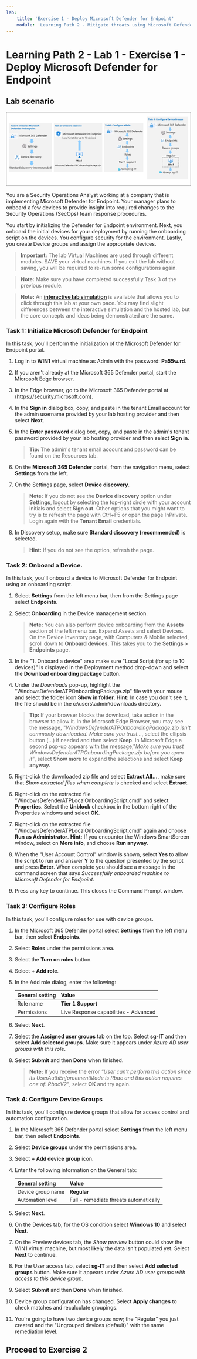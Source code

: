 ```yaml
---
lab:
    title: 'Exercise 1 - Deploy Microsoft Defender for Endpoint'
    module: 'Learning Path 2 - Mitigate threats using Microsoft Defender for Endpoint'
---
```


# Learning Path 2 - Lab 1 - Exercise 1 - Deploy Microsoft Defender for Endpoint

## Lab scenario

![Lab overview.](../Media/SC-200-Lab_Diagrams_Mod2_L1_Ex1.png)

You are a Security Operations Analyst working at a company that is implementing Microsoft Defender for Endpoint. Your manager plans to onboard a few devices to provide insight into required changes to the Security Operations (SecOps) team response procedures.

You start by initializing the Defender for Endpoint environment. Next, you onboard the initial devices for your deployment by running the onboarding script on the devices. You configure security for the environment. Lastly, you create Device groups and assign the appropriate devices.

>**Important:**  The lab Virtual Machines are used through different modules. SAVE your virtual machines. If you exit the lab without saving, you will be required to re-run some configurations again.

>**Note:** Make sure you have completed successfully Task 3 of the previous module.

>**Note:** An **[interactive lab simulation](https://mslabs.cloudguides.com/guides/SC-200%20Lab%20Simulation%20-%20Deploy%20Microsoft%20Defender%20for%20Endpoint)** is available that allows you to click through this lab at your own pace. You may find slight differences between the interactive simulation and the hosted lab, but the core concepts and ideas being demonstrated are the same. 


### Task 1: Initialize Microsoft Defender for Endpoint

In this task, you'll perform the initialization of the Microsoft Defender for Endpoint portal.

1. Log in to **WIN1** virtual machine as Admin with the password: **Pa55w.rd**.  

1. If you aren't already at the Microsoft 365 Defender portal, start the Microsoft Edge browser.

1. In the Edge browser, go to the Microsoft 365 Defender portal at (https://security.microsoft.com).

1. In the **Sign in** dialog box, copy, and paste in the tenant Email account for the admin username provided by your lab hosting provider and then select **Next**.

1. In the **Enter password** dialog box, copy, and paste in the admin's tenant password provided by your lab hosting provider and then select **Sign in**.

    >**Tip:** The admin's tenant email account and password can be found on the Resources tab.

1. On the **Microsoft 365 Defender** portal, from the navigation menu, select **Settings** from the left.

1. On the Settings page, select **Device discovery**. 

    >**Note:** If you do not see the **Device discovery** option under **Settings**, logout by selecting the top-right circle with your account initials and select **Sign out**. Other options that you might want to try is to refresh the page with Ctrl+F5 or open the page InPrivate. Login again with the **Tenant Email** credentials.

1. In Discovery setup, make sure **Standard discovery (recommended)** is selected. 

    >**Hint:** If you do not see the option, refresh the page.


### Task 2: Onboard a Device.

In this task, you'll onboard a device to Microsoft Defender for Endpoint using an onboarding script.

1. Select **Settings** from the left menu bar, then from the Settings page select **Endpoints**.

1. Select **Onboarding** in the Device management section.

    >**Note:** You can also perform device onboarding from the **Assets** section of the left menu bar. Expand Assets and select Devices. On the Device Inventory page, with Computers & Mobile selected, scroll down to **Onboard devices.** This takes you to the **Settings > Endpoints** page.

1. In the "1. Onboard a device" area make sure "Local Script (for up to 10 devices)" is displayed in the Deployment method drop-down and select the **Download onboarding package** button.

1. Under the *Downloads* pop-up, highlight the "WindowsDefenderATPOnboardingPackage.zip" file with your mouse and select the folder icon **Show in folder**. **Hint:** In case you don't see it, the file should be in the c:\users\admin\downloads directory.

    >**Tip:**
    > If your browser blocks the download, take action in the browser to allow it. In the Microsoft Edge Browser, you may see the message, "*WindowsDefenderATPOnboardingPackage.zip isn't commonly downloaded. Make sure you trust...*, select the ellipsis button (...) if needed and then select **Keep**. In Microsoft Edge a second pop-up appears with the message,"*Make sure you trust WindowsDefenderATPOnboardingPackage.zip before you open it*", select **Show more** to expand the selections and select **Keep anyway**.


1. Right-click the downloaded zip file and select **Extract All...**, make sure that *Show extracted files when complete* is checked and select **Extract**.

1. Right-click on the extracted file "WindowsDefenderATPLocalOnboardingScript.cmd" and select **Properties**. Select the **Unblock** checkbox in the bottom right of the Properties windows and select **OK**.

1. Right-click on the extracted file "WindowsDefenderATPLocalOnboardingScript.cmd" again and choose **Run as Administrator**.  **Hint:** If you encounter the Windows SmartScreen window, select on **More info**, and choose **Run anyway**. 
    
1. When the "User Account Control" window is shown, select **Yes** to allow the script to run and answer **Y** to the question presented by the script and press **Enter**. When complete you should see a message in the command screen that says *Successfully onboarded machine to Microsoft Defender for Endpoint*.

1. Press any key to continue. This closes the Command Prompt window.


### Task 3: Configure Roles

In this task, you'll configure roles for use with device groups.

1. In the Microsoft 365 Defender portal select **Settings** from the left menu bar, then select **Endpoints**. 

1. Select **Roles** under the permissions area.

1. Select the **Turn on roles** button.

1. Select **+ Add role**.

1. In the Add role dialog, enter the following:

    |General setting|Value|
    |---|---|
    |Role name|**Tier 1 Support**|
    |Permissions|Live Response capabilities - Advanced|

1. Select **Next**.

1. Select the **Assigned user groups** tab on the top. Select **sg-IT** and then select **Add selected groups**. Make sure it appears under *Azure AD user groups with this role*.

1. Select **Submit** and then **Done** when finished.

    >**Note:** If you receive the error *"User can't perform this action since its UserAuthEnforcementMode is Rbac and this action requires one of: RbacV2"*, select **OK** and try again.

### Task 4: Configure Device Groups

In this task, you'll configure device groups that allow for access control and automation configuration.

1. In the Microsoft 365 Defender portal select **Settings** from the left menu bar, then select **Endpoints**. 

1. Select **Device groups** under the permissions area.

1. Select **+ Add device group** icon.

1. Enter the following information on the General tab:

    |General setting|Value|
    |---|---|
    |Device group name|**Regular**|
    |Automation level|Full - remediate threats automatically|

1. Select **Next**.

1. On the Devices tab, for the OS condition select **Windows 10** and select **Next**.

1. On the Preview devices tab, the *Show preview* button could show the WIN1 virtual machine, but most likely the data isn't populated yet. Select **Next** to continue.

1. For the User access tab, select **sg-IT** and then select **Add selected groups** button. Make sure it appears under *Azure AD user groups with access to this device group*.

1. Select **Submit** and then **Done** when finished.

1. Device group configuration has changed. Select **Apply changes** to check matches and recalculate groupings.

1. You're going to have two device groups now; the "Regular" you just created and the "Ungrouped devices (default)" with the same remediation level.

## Proceed to Exercise 2
